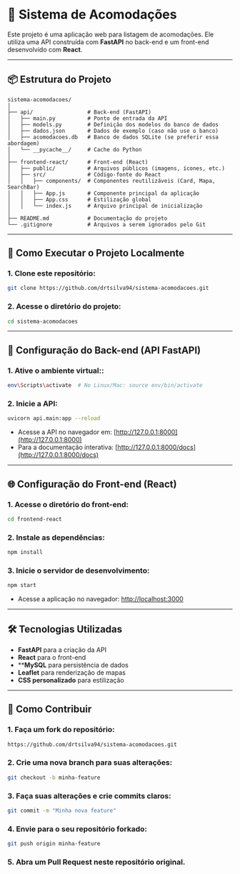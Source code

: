 # 🏡 Sistema de Acomodações

Este projeto é uma aplicação web para listagem de acomodações. Ele utiliza uma API construída com **FastAPI** no back-end e um front-end desenvolvido com **React**.

---

## 📦 Estrutura do Projeto

```plaintext
sistema-acomodacoes/
│
├── api/                 # Back-end (FastAPI)
│   ├── main.py          # Ponto de entrada da API
│   ├── models.py        # Definição dos modelos do banco de dados
│   ├── dados.json       # Dados de exemplo (caso não use o banco)
│   ├── acomodacoes.db   # Banco de dados SQLite (se preferir essa abordagem)
│   └── __pycache__/     # Cache do Python
│
├── frontend-react/      # Front-end (React)
│   ├── public/          # Arquivos públicos (imagens, ícones, etc.)
│   ├── src/             # Código-fonte do React
│   │   ├── components/  # Componentes reutilizáveis (Card, Mapa, SearchBar)
│   │   ├── App.js       # Componente principal da aplicação
│   │   ├── App.css      # Estilização global
│   │   └── index.js     # Arquivo principal de inicialização
│
├── README.md            # Documentação do projeto
└── .gitignore           # Arquivos a serem ignorados pelo Git
```

---

## 🚀 Como Executar o Projeto Localmente

### 1. Clone este repositório:

```bash
git clone https://github.com/drtsilva94/sistema-acomodacoes.git
```

### 2. Acesse o diretório do projeto:

```bash
cd sistema-acomodacoes
```

---

## 🔧 Configuração do Back-end (API FastAPI)

### 1. Ative o ambiente virtual::

```bash
env\Scripts\activate  # No Linux/Mac: source env/bin/activate

```

### 2. Inicie a API:

```bash
uvicorn api.main:app --reload

```


- Acesse a API no navegador em: [http://127.0.0.1:8000](http://127.0.0.1:8000)  
- Para a documentação interativa: [http://127.0.0.1:8000/docs](http://127.0.0.1:8000/docs)

---

## 🌐 Configuração do Front-end (React)

### 1. Acesse o diretório do front-end:

```bash
cd frontend-react
```

### 2. Instale as dependências:

```bash
npm install
```

### 3. Inicie o servidor de desenvolvimento:

```bash
npm start
```

- Acesse a aplicação no navegador: [http://localhost:3000](http://localhost:3000)

---

## 🛠️ Tecnologias Utilizadas

- **FastAPI** para a criação da API  
- **React** para o front-end  
- ****MySQL** para persistência de dados  
- **Leaflet** para renderização de mapas  
- **CSS personalizado** para estilização  

---

## 🌱 Como Contribuir

### 1. Faça um fork do repositório:

```bash
https://github.com/drtsilva94/sistema-acomodacoes.git
```

### 2. Crie uma nova branch para suas alterações:

```bash
git checkout -b minha-feature
```

### 3. Faça suas alterações e crie commits claros:

```bash
git commit -m "Minha nova feature"
```

### 4. Envie para o seu repositório forkado:

```bash
git push origin minha-feature
```

### 5. Abra um Pull Request neste repositório original.

